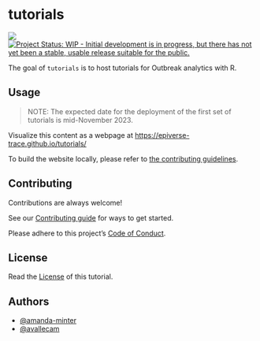 
<!-- README.md is generated from README.Rmd. Please edit that file -->

# tutorials

<!-- badges: start -->

[![](https://img.shields.io/badge/lifecycle-experimental-orange.svg)](https://lifecycle.r-lib.org/articles/stages.html#experimental)
[![Project Status: WIP - Initial development is in progress, but there
has not yet been a stable, usable release suitable for the
public.](https://www.repostatus.org/badges/latest/wip.svg)](https://www.repostatus.org/#wip)
<!-- badges: end -->

The goal of `tutorials` is to host tutorials for Outbreak analytics with
R.

## Usage

> NOTE: The expected date for the deployment of the first set of
> tutorials is mid-November 2023.

Visualize this content as a webpage at
<https://epiverse-trace.github.io/tutorials/>

To build the website locally, please refer to [the contributing
guidelines](CONTRIBUTING.md).

## Contributing

Contributions are always welcome!

See our [Contributing guide](CONTRIBUTING.md) for ways to get started.

Please adhere to this project’s [Code of Conduct](CODE_OF_CONDUCT.md).

<!-- ## Support -->
<!-- Please see our [Getting help guide](/.github/SUPPORT.md) for support. -->

## License

Read the [License](LICENSE.md) of this tutorial.

## Authors

- [@amanda-minter](https://github.com/amanda-minter/)
- [@avallecam](https://github.com/avallecam/)
